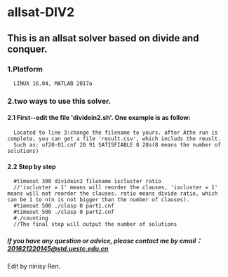 # allsat-DIV2
## This is an allsat solver based on divide and conquer. 
### 1.Platform
      LINUX 16.04, MATLAB 2017a
### 2.two ways to use this solver.
#### 2.1 First--edit the file 'dividein2.sh'. One example is as follow:
      Located to line 3:change the filename to yours. after Athe run is complete, you can get a file 'result.csv', which includs the reuslt. 
      Such as: uf20-01.cnf 20 91 SATISFIABLE 8 28s(8 means the number of solutions)
#### 2.2 Step by step
      #timeout 300 dividein2 filename iscluster ratio 
      //'iscluster = 1' means will reorder the clauses, 'iscluster = 1' means will not reorder the clauses. ratio means divide ratio, which can be 1 to n(n is not bigger than the number of clauses).
      #timeout 500 ./clasp 0 part1.cnf
      #timeout 500 ./clasp 0 part2.cnf
      #./counting
      //The final step will output the number of solutions

##### If you have any question or advice, please contact me by email：201621220145@std.uestc.edu.cn

Edit by ninisy Ren.
      




